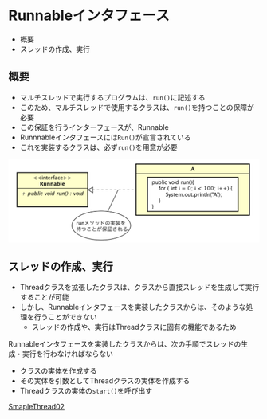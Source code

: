 # Runnableインタフェース

* 概要
* スレッドの作成、実行

## 概要

* マルチスレッドで実行するプログラムは、`run()`に記述する
* このため、マルチスレッドで使用するクラスは、`run()`を持つことの保障が必要
* この保証を行うインターフェースが、Runnable
* Runnnableインタフェースには`Run()`が宣言されている
* これを実装するクラスは、必ず`run()`を用意が必要

![java_09](image/java_09.png)

## スレッドの作成、実行

* Threadクラスを拡張したクラスは、クラスから直接スレッドを生成して実行することが可能
* しかし、Runnableインタフェースを実装したクラスからは、そのような処理を行うことができない
    * スレッドの作成や、実行はThreadクラスに固有の機能であるため

Runnableインタフェースを実装したクラスからは、次の手順でスレッドの生成・実行を行わなければならない

* クラスの実体を作成する
* その実体を引数としてThreadクラスの実体を作成する
* Threadクラスの実体の`start()`を呼び出す

[SmapleThread02](SmapleThread02.txt)